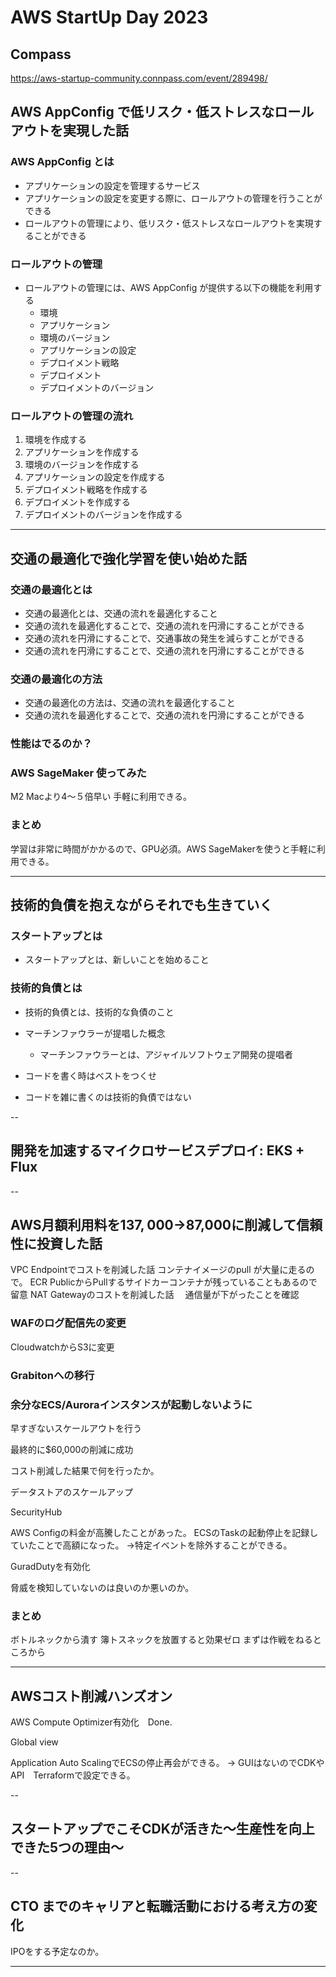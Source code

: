# AWS StartUp Day 2023

## Compass
https://aws-startup-community.connpass.com/event/289498/

## AWS AppConfig で低リスク・低ストレスなロールアウトを実現した話

### AWS AppConfig とは
- アプリケーションの設定を管理するサービス
- アプリケーションの設定を変更する際に、ロールアウトの管理を行うことができる
- ロールアウトの管理により、低リスク・低ストレスなロールアウトを実現することができる

### ロールアウトの管理
- ロールアウトの管理には、AWS AppConfig が提供する以下の機能を利用する
  - 環境
  - アプリケーション
  - 環境のバージョン
  - アプリケーションの設定
  - デプロイメント戦略
  - デプロイメント
  - デプロイメントのバージョン

### ロールアウトの管理の流れ
1. 環境を作成する
2. アプリケーションを作成する
3. 環境のバージョンを作成する
4. アプリケーションの設定を作成する
5. デプロイメント戦略を作成する
6. デプロイメントを作成する
7. デプロイメントのバージョンを作成する


---

## 交通の最適化で強化学習を使い始めた話

### 交通の最適化とは
- 交通の最適化とは、交通の流れを最適化すること
- 交通の流れを最適化することで、交通の流れを円滑にすることができる
- 交通の流れを円滑にすることで、交通事故の発生を減らすことができる
- 交通の流れを円滑にすることで、交通の流れを円滑にすることができる

### 交通の最適化の方法
- 交通の最適化の方法は、交通の流れを最適化すること
- 交通の流れを最適化することで、交通の流れを円滑にすることができる

### 性能はでるのか？

### AWS SageMaker 使ってみた
M2 Macより4〜５倍早い
手軽に利用できる。

### まとめ
学習は非常に時間がかかるので、GPU必須。AWS SageMakerを使うと手軽に利用できる。


---

## 技術的負債を抱えながらそれでも生きていく

### スタートアップとは
- スタートアップとは、新しいことを始めること

### 技術的負債とは
- 技術的負債とは、技術的な負債のこと
- マーチンファウラーが提唱した概念
  - マーチンファウラーとは、アジャイルソフトウェア開発の提唱者

- コードを書く時はベストをつくせ
- コードを雑に書くのは技術的負債ではない






--
## 開発を加速するマイクロサービスデプロイ: EKS + Flux

--

## AWS月額利用料を$137,000→$87,000に削減して信頼性に投資した話	

VPC Endpointでコストを削減した話
コンテナイメージのpull が大量に走るので。
ECR PublicからPullするサイドカーコンテナが残っていることもあるので留意
NAT Gatewayのコストを削減した話
　通信量が下がったことを確認

### WAFのログ配信先の変更

CloudwatchからS3に変更

### Grabitonへの移行

### 余分なECS/Auroraインスタンスが起動しないように
早すぎないスケールアウトを行う

最終的に$60,000の削減に成功

コスト削減した結果で何を行ったか。

データストアのスケールアップ

SecurityHub


AWS Configの料金が高騰したことがあった。
ECSのTaskの起動停止を記録していたことで高額になった。
→特定イベントを除外することができる。


GuradDutyを有効化

脅威を検知していないのは良いのか悪いのか。

### まとめ
ボトルネックから潰す
簿トスネックを放置すると効果ゼロ
まずは作戦をねるところから



---
## AWSコスト削減ハンズオン

AWS Compute Optimizer有効化　Done.

Global view

Application Auto ScalingでECSの停止再会ができる。
→ GUIはないのでCDKやAPI　Terraformで設定できる。






--

## スタートアップでこそCDKが活きた〜生産性を向上できた5つの理由〜

--

## CTO までのキャリアと転職活動における考え方の変化

IPOをする予定なのか。


---

